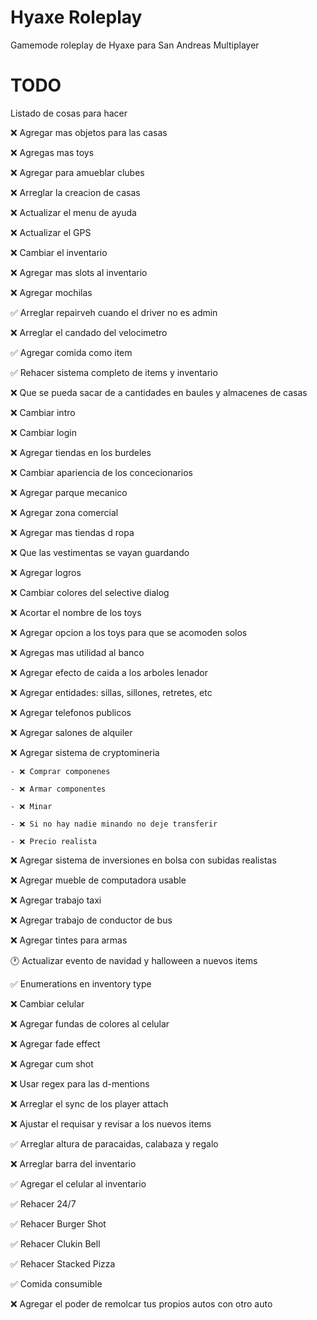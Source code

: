 # Hyaxe Roleplay
Gamemode roleplay de Hyaxe para San Andreas Multiplayer

# TODO
Listado de cosas para hacer

❌ Agregar mas objetos para las casas

❌ Agregas mas toys

❌ Agregar para amueblar clubes

❌ Arreglar la creacion de casas

❌ Actualizar el menu de ayuda

❌ Actualizar el GPS

❌ Cambiar el inventario

❌ Agregar mas slots al inventario

❌ Agregar mochilas

✅ Arreglar repairveh cuando el driver no es admin

❌ Arreglar el candado del velocimetro

✅ Agregar comida como item

✅ Rehacer sistema completo de items y inventario

❌ Que se pueda sacar de a cantidades en baules y almacenes de casas

❌ Cambiar intro

❌ Cambiar login

❌ Agregar tiendas en los burdeles

❌ Cambiar apariencia de los concecionarios 

❌ Agregar parque mecanico

❌ Agregar zona comercial

❌ Agregar mas tiendas d ropa

❌ Que las vestimentas se vayan guardando

❌ Agregar logros

❌ Cambiar colores del selective dialog

❌ Acortar el nombre de los toys

❌ Agregar opcion a los toys para que se acomoden solos

❌ Agregas mas utilidad al banco

❌ Agregar efecto de caida a los arboles lenador

❌ Agregar entidades: sillas, sillones, retretes, etc

❌ Agregar telefonos publicos

❌ Agregar salones de alquiler

❌ Agregar sistema de cryptomineria

	- ❌ Comprar componenes

	- ❌ Armar componentes

	- ❌ Minar

	- ❌ Si no hay nadie minando no deje transferir

	- ❌ Precio realista

❌ Agregar sistema de inversiones en bolsa con subidas realistas

❌ Agregar mueble de computadora usable

❌ Agregar trabajo taxi

❌ Agregar trabajo de conductor de bus

❌ Agregar tintes para armas

🕐 Actualizar evento de navidad y halloween a nuevos items

✅ Enumerations en inventory type

❌ Cambiar celular

❌ Agregar fundas de colores al celular

❌ Agregar fade effect

❌ Agregar cum shot

❌ Usar regex para las d-mentions

❌ Arreglar el sync de los player attach

❌ Ajustar el requisar y revisar a los nuevos items

✅ Arreglar altura de paracaidas, calabaza y regalo

❌ Arreglar barra del inventario

✅ Agregar el celular al inventario

✅ Rehacer 24/7

✅ Rehacer Burger Shot

✅ Rehacer Clukin Bell

✅ Rehacer Stacked Pizza

✅ Comida consumible

❌ Agregar el poder de remolcar tus propios autos con otro auto